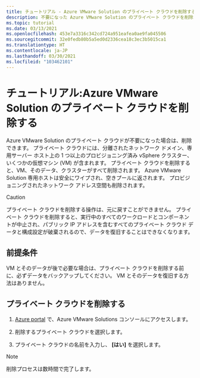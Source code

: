 ```yaml
---
title: チュートリアル - Azure VMware Solution のプライベート クラウドを削除する
description: 不要になった Azure VMware Solution のプライベート クラウドを削除する方法について説明します。
ms.topic: tutorial
ms.date: 03/13/2021
ms.openlocfilehash: 453e7a3316c342cd724a951eafea0ae9fa045506
ms.sourcegitcommit: 32e0fedb80b5a5ed0d2336cea18c3ec3b5015ca1
ms.translationtype: HT
ms.contentlocale: ja-JP
ms.lasthandoff: 03/30/2021
ms.locfileid: "103462101"
---
```

# <a name="tutorial-delete-an-azure-vmware-solution-private-cloud"></a>チュートリアル:Azure VMware Solution のプライベート クラウドを削除する

Azure VMware Solution のプライベート クラウドが不要になった場合は、削除できます。 プライベート クラウドには、分離されたネットワーク ドメイン、専用サーバー ホスト上の 1 つ以上のプロビジョニング済み vSphere クラスター、いくつかの仮想マシン (VM) が含まれます。 プライベート クラウドを削除すると、VM、そのデータ、クラスターがすべて削除されます。 Azure VMware Solution 専用ホストは安全にワイプされ、空きプールに返されます。 プロビジョニングされたネットワーク アドレス空間も削除されます。  

> [!CAUTION]
> プライベート クラウドを削除する操作は、元に戻すことができません。 プライベート クラウドを削除すると、実行中のすべてのワークロードとコンポーネントが中止され、パブリック IP アドレスを含むすべてのプライベート クラウド データと構成設定が破棄されるので、データを復旧することはできなくなります。

## <a name="prerequisites"></a>前提条件

VM とそのデータが後で必要な場合は、プライベート クラウドを削除する前に、必ずデータをバックアップしてください。  VM とそのデータを復旧する方法はありません。


## <a name="delete-the-private-cloud"></a>プライベート クラウドを削除する

1. [Azure portal](https://portal.azure.com) で、Azure VMware Solutions コンソールにアクセスします。

2. 削除するプライベート クラウドを選択します。
 
3. プライベート クラウドの名前を入力し、 **[はい]** を選択します。 

>[!NOTE]
>削除プロセスは数時間で完了します。  
